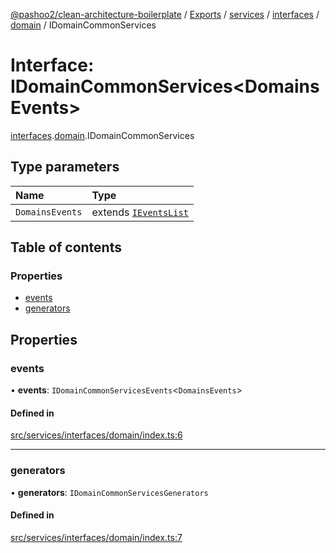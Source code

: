 [@pashoo2/clean-architecture-boilerplate](../README.md) / [Exports](../modules.md) / [services](../modules/services.md) / [interfaces](../modules/services.interfaces.md) / [domain](../modules/services.interfaces.domain.md) / IDomainCommonServices

# Interface: IDomainCommonServices<DomainsEvents\>

[interfaces](../modules/services.interfaces.md).[domain](../modules/services.interfaces.domain.md).IDomainCommonServices

## Type parameters

| Name | Type |
| :------ | :------ |
| `DomainsEvents` | extends [`IEventsList`](events.interfaces.ieventslist.md) |

## Table of contents

### Properties

- [events](services.interfaces.domain.idomaincommonservices.md#events)
- [generators](services.interfaces.domain.idomaincommonservices.md#generators)

## Properties

### events

• **events**: `IDomainCommonServicesEvents`<`DomainsEvents`\>

#### Defined in

[src/services/interfaces/domain/index.ts:6](https://github.com/pashoo2/clean-architecture-boilerplate/blob/914ff8c/src/services/interfaces/domain/index.ts#L6)

___

### generators

• **generators**: `IDomainCommonServicesGenerators`

#### Defined in

[src/services/interfaces/domain/index.ts:7](https://github.com/pashoo2/clean-architecture-boilerplate/blob/914ff8c/src/services/interfaces/domain/index.ts#L7)
